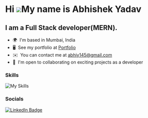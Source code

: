 Hi ![](https://user-images.githubusercontent.com/18350557/176309783-0785949b-9127-417c-8b55-ab5a4333674e.gif)My name is Abhishek Yadav
========================================================================================================================================

I am a Full Stack developer(MERN).
--------------------------
*   🌍  I'm based in Mumbai, India
*   🖥️  See my portfolio at <a target="_blank" rel="noreferrer" href='[https://abhisheky-portfolio.vercel.app/]'>Portfolio</a>
* ✉️  You can contact me at [abhiy145@gmail.com](mailto:abhiy145@gmail.com)
*   🤝  I'm open to collaborating on exciting projects as a developer

### Skills
![My Skills](https://skillicons.dev/icons?i=html,css,tailwind,typescript,react,nextjs,nodejs,redux,mongodb,docker,git)



### Socials

<p align="">
  <a href="https://www.linkedin.com/in/abhiy145/" target="_blank" rel="noreferrer">
     <img src="https://img.shields.io/badge/LinkedIn-blue?style=for-the-badge&logo=linkedin&logoColor=white" alt="LinkedIn Badge"/>
    
  </a>
</p>
